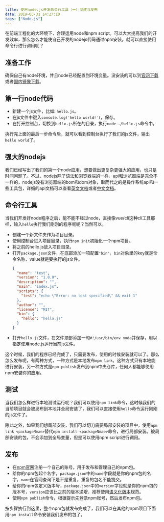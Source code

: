 ```yaml
---
title: 使用node.js开发命令行工具（一）创建与发布
date: 2019-03-31 14:27:10
tags: ["Node.js"]
---
```

在前端工程化的大环境下，合理运用node和npm script，可以大大提高我们的开发效率，那么怎么才能使自己开发的nodejs代码通过npm安装，就可以直接使用命令行进行调用呢？
<!--more-->

## 准备工作
确保自己有node环境，并且node已经配置到环境变量。没安装的可以到[官网下载](https://nodejs.org)或者[国内镜像下载](http://nodejs.cn/)。

## 第一行node代码
* 新建一个js文件，比如: `hello.js`。
* 在js文件中键入`console.log('hello world!')`，保存。
* 在打开控制台，切换到`hello.js`所在的目录，执行`node ./hello.js`命令中。

执行完上面的最后一步命令后，就可以看到控制台执行了我们的js文件，输出`hello world`了。

## 强大的nodejs
我们已经写出了我们的第一个node应用，想要做出更复杂更强大的应用，也只是时间问题了。不过，nodejs除了语法和浏览器端的一样，api和浏览器端是完全不一样的，nodejs没有浏览器端的bom和dom对象，取而代之的是操作系统api和一些工具包，详细的api文档可以查看[英文文档](https://nodejs.org/en/docs/)或者[中文文档](http://nodejs.cn/api/)。

## 命令行工具
当我们开发好node程序之后，能不能不经过node，直接像vue/cli这种cli工具那样，输入`hello`执行我们刚刚的程序呢呢？当然可以。
* 创建一个新文件夹作为项目目录。
* 使用控制台进入项目目录，执行`npm init`初始化一个npm项目。
* 将之前的hello.js放入项目目录。
* 打开`package.json`文件，在底部添加一项配置`"bin"`，`bin`对象里的key就是命令名称，value就是要执行的js文件。
    ```json
    {
      "name": "test",
      "version": "1.0.0",
      "description": "",
      "main": "index.js",
      "scripts": {
        "test": "echo \"Error: no test specified\" && exit 1"
      },
      "author": "",
      "license": "MIT",
      "bin": {
        "hello": "hello.js"
      }
    }
    ```
* 打开`hello.js`文件，在文件顶部添加一句`#!/usr/bin/env node`并保存，用以指定使用node.js运行当前js文件。

这个时候，我们的程序已经完成了，只需要发布，使用的时候安装就可以了。那么怎么发布呢，有两种方式，一种方式是本地发布`npm link`，这种方式只有本地能进行安装，另一种方式是`npm publish`发布到npm中央仓库，任何人都能够使用npm安装你的应用。

## 测试
当我们怎么样进行本地测试运行呢？我们可以使用`npm link`命令，这时候我们的当前项目就会被发布到本地并全局安装了，我们可以直接使用`hello`命令运行刚刚的js文件了。

除此之外，如果我们想局部安装，我们可以切刀需要局部安装的项目中，使用`npm link <packageNmae>`替代`npm install <packageNmae>`命令，进行局部安装。被局部安装的包，不会添加到全局变量，但是可以使用npm script进行调用。

## 发布
* 在[npm官网](https://www.npmjs.com/)注册一个自己的账号，用于发布和管理自己的npm包。
* 给你的npm包起个名字，`package.json`中的`name`字段就是你的npm包的名字，`name`在官网查询下是不是重复，重复的包名不能提交。
* 给你的npm包定义版本号，`package.json`中的`version`字段就是你的npm包的版本号，`version`应该比之前的版本递增，推荐使用[语义化版本](https://semver.org/lang/zh-CN/)规范。
* 使用`npm publish`命令，根据提示先登录npm账号，然后发布npm包。

按步骤执行到这里，整个npm包就发布完成了，我们可以在其他的npm项目下面用`npm install`命令安装我们发布的包了。
